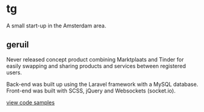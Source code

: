 # tg

A small start-up in the Amsterdam area.

## geruil

Never released concept product combining Marktplaats and Tinder for easily swapping and sharing products and services
between registered users.

Back-end was built up using the Laravel framework with a MySQL database.
Front-end was built with SCSS, jQuery and Websockets (socket.io).

[view code samples](grl/)
